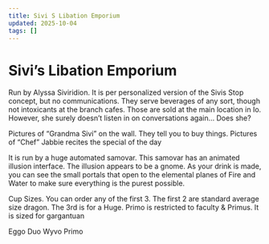 ```yaml
---
title: Sivi S Libation Emporium
updated: 2025-10-04
tags: []
---
```


# Sivi’s Libation Emporium

Run by Alyssa Siviridion. It is per personalized version of the Sivis Stop concept, but no communications. They serve beverages of any sort, though not intoxicants at the branch cafes. Those are sold at the main location in Io. However, she surely doesn’t listen in on conversations again… Does she?

Pictures of “Grandma Sivi” on the wall. They tell you to buy things.
Pictures of “Chef” Jabbie recites the special of the day

It is run by a huge automated samovar. This samovar has an animated illusion interface. The illusion appears to be a gnome. As your drink is made, you can see the small portals that open to the elemental planes of Fire and Water to make sure everything is the purest possible.

Cup Sizes. You can order any of the first 3. The first 2 are standard average size dragon. The 3rd is for a Huge. Primo is restricted to faculty & Primus. It is sized for gargantuan

Eggo
Duo
Wyvo
Primo
